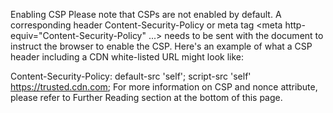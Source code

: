 Enabling CSP
Please note that CSPs are not enabled by default. A corresponding header Content-Security-Policy or meta tag <meta http-equiv="Content-Security-Policy" ...> needs to be sent with the document to instruct the browser to enable the CSP. Here's an example of what a CSP header including a CDN white-listed URL might look like:

Content-Security-Policy: default-src 'self'; script-src 'self' https://trusted.cdn.com;
For more information on CSP and nonce attribute, please refer to Further Reading section at the bottom of this page.
